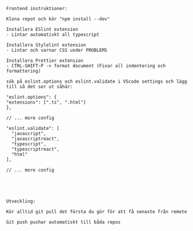 
    Frontend instruktioner:

    Klona repot och kör "npm install --dev"

    Installera ESlint extension
    - Lintar automatiskt all typescript 
    
    Installera Stylelint extension
    - Lintar och varnar CSS under PROBLEMS
    
    Installera Prettier extension
    - CTRL-SHIFT-P -> format document (Fixar all indentering och formattering) 

    sök på eslint.options och eslint.validate i VScode settings och lägg till så det ser ut såhär: 

    "eslint.options": {
    "extensions": [".ts", ".html"]
    },

    // ... more config

    "eslint.validate": [
      "javascript",
      "javascriptreact",
      "typescript",
      "typescriptreact",
      "html"
    ],

    // ... more config



    

    Utveckling:

    Kör alltid git pull det första du gör för att få senaste från remote

    Git push pushar automatiskt till båda repos